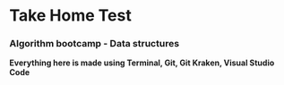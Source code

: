 # Take Home Test
### Algorithm bootcamp - Data structures

**Everything here is made using Terminal, Git, Git Kraken, Visual Studio Code**
